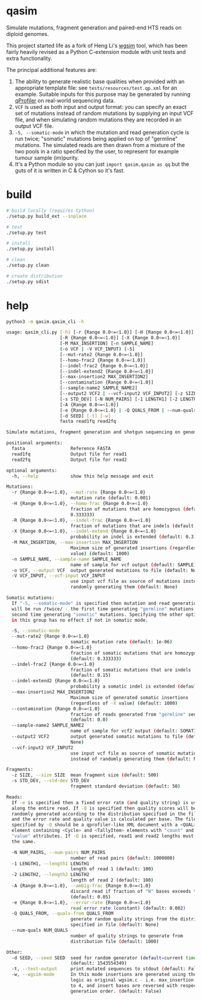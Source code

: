 # qasim
Simulate mutations, fragment generation and paired-end HTS reads on diploid genomes.

This project started life as a fork of Heng Li's [wgsim](https://https://github.com/lh3/wgsim) tool, which has been fairly heavily revised as a Python C-extension module with unit tests and extra functionality.

The principal additional features are:
1. The ability to generate realistic base qualities when provided with an appropriate template file: see `tests/resources/test.qp.xml` for an example. Suitable inputs for this purpose may be generated by running [qProfiler](https://github.com/AdamaJava/adamajava/tree/master/qprofiler) on real-world sequencing data.
2. `VCF` is used as both input and output format: you can specify an exact set of mutations instead of random mutations by supplying an input VCF file, and when simulating random mutations they are recorded in an output VCF file.
3. `-S, --somatic-mode` in which the mutation and read generation cycle is run twice; "somatic" mutations being applied on top of "germline" mutations. The simulated reads are then drawn from a mixture of the two pools in a ratio specified by the user, to represent for example tumour sample (im)purity.
4. It's a Python module so you can just ```import qasim.qasim as qq``` but the guts of it is written in C & Cython so it's fast.


# build
```bash
# build locally (requires Cython)
./setup.py build_ext --inplace

# test
./setup.py test

# install
./setup.py install

# clean
./setup.py clean

# create distribution
./setup.py sdist
```

# help

```bash
python3 -m qasim.qasim_cli -h

usage: qasim_cli.py [-h] [-r {Range 0.0<=<1.0}] [-H {Range 0.0<=<1.0}]
                    [-R {Range 0.0<=<1.0}] [-X {Range 0.0<=<1.0}]
                    [-M MAX_INSERTION] [-n SAMPLE_NAME]
                    (-o VCF | -V VCF_INPUT) [-S]
                    [--mut-rate2 {Range 0.0<=<1.0}]
                    [--homo-frac2 {Range 0.0<=<1.0}]
                    [--indel-frac2 {Range 0.0<=<1.0}]
                    [--indel-extend2 {Range 0.0<=<1.0}]
                    [--max-insertion2 MAX_INSERTION2]
                    [--contamination {Range 0.0<=<1.0}]
                    [--sample-name2 SAMPLE_NAME2]
                    [--output2 VCF2 | --vcf-input2 VCF_INPUT2] [-z SIZE]
                    [-s STD_DEV] [-N NUM_PAIRS] [-1 LENGTH1] [-2 LENGTH2]
                    [-A {Range 0.0<=<1.0}]
                    [-e {Range 0.0<=<1.0} | -Q QUALS_FROM | --num-quals NUM_QUALS]
                    [-d SEED] [-t] [-w]
                    fasta read1fq read2fq

Simulate mutations, fragment generation and shotgun sequencing on genomes.

positional arguments:
  fasta                 Reference FASTA
  read1fq               Output file for read1
  read2fq               Output file for read2

optional arguments:
  -h, --help            show this help message and exit

Mutations:
  -r {Range 0.0<=<1.0}, --mut-rate {Range 0.0<=<1.0}
                        mutation rate (default: 0.001)
  -H {Range 0.0<=<1.0}, --homo-frac {Range 0.0<=<1.0}
                        fraction of mutations that are homozygous (default:
                        0.333333)
  -R {Range 0.0<=<1.0}, --indel-frac {Range 0.0<=<1.0}
                        fraction of mutations that are indels (default: 0.15)
  -X {Range 0.0<=<1.0}, --indel-extend {Range 0.0<=<1.0}
                        probability an indel is extended (default: 0.3)
  -M MAX_INSERTION, --max-insertion MAX_INSERTION
                        Maximum size of generated insertions (regardless of -X
                        value) (default: 1000)
  -n SAMPLE_NAME, --sample-name SAMPLE_NAME
                        name of sample for vcf output (default: SAMPLE)
  -o VCF, --output VCF  output generated mutations to file (default: None)
  -V VCF_INPUT, --vcf-input VCF_INPUT
                        use input vcf file as source of mutations instead of
                        randomly generating them (default: None)

Somatic mutations:
  If "-S, --somatic-mode" is specified then mutation and read generation
  will be run /twice/ - the first time generating "germline" mutations, the
  second time generating "somatic" mutations. Specifying the other options
  in this group has no effect if not in somatic mode.

  -S, --somatic-mode
  --mut-rate2 {Range 0.0<=<1.0}
                        somatic mutation rate (default: 1e-06)
  --homo-frac2 {Range 0.0<=<1.0}
                        fraction of somatic mutations that are homozygous
                        (default: 0.333333)
  --indel-frac2 {Range 0.0<=<1.0}
                        fraction of somatic mutations that are indels
                        (default: 0.15)
  --indel-extend2 {Range 0.0<=<1.0}
                        probability a somatic indel is extended (default: 0.3)
  --max-insertion2 MAX_INSERTION2
                        Maximum size of generated somatic insertions
                        (regardless of -X value) (default: 1000)
  --contamination {Range 0.0<=<1.0}
                        fraction of reads generated from "germline" sequence
                        (default: 0.0)
  --sample-name2 SAMPLE_NAME2
                        name of sample for vcf2 output (default: SOMATIC)
  --output2 VCF2        output generated somatic mutations to file (default:
                        None)
  --vcf-input2 VCF_INPUT2
                        use input vcf file as source of somatic mutations
                        instead of randomly generating them (default: None)

Fragments:
  -z SIZE, --size SIZE  mean fragment size (default: 500)
  -s STD_DEV, --std-dev STD_DEV
                        fragment standard deviation (default: 50)

Reads:
  If -e is specified then a fixed error rate (and quality string) is used
  along the entire read. If -Q is specified then quality scores will be
  randomly generated according to the distribution specified in the file,
  and the error rate and quality value is calculated per base. The file
  specified by -Q should be a qprofiler-like XML document with a <QUAL>
  element containing <Cycle> and <TallyItem> elements with "count" and
  "value" attributes. If -Q is specified, read1 and read2 lengths must be
  the same.

  -N NUM_PAIRS, --num-pairs NUM_PAIRS
                        number of read pairs (default: 1000000)
  -1 LENGTH1, --length1 LENGTH1
                        length of read 1 (default: 100)
  -2 LENGTH2, --length2 LENGTH2
                        length of read 2 (default: 100)
  -A {Range 0.0<=<1.0}, --ambig-frac {Range 0.0<=<1.0}
                        discard read if fraction of "N" bases exceeds this
                        (default: 0.05)
  -e {Range 0.0<=<1.0}, --error-rate {Range 0.0<=<1.0}
                        read error rate (constant) (default: 0.002)
  -Q QUALS_FROM, --quals-from QUALS_FROM
                        generate random quality strings from the distribution
                        specified in file (default: None)
  --num-quals NUM_QUALS
                        number of quality strings to generate from
                        distribution file (default: 1000)

Other:
  -d SEED, --seed SEED  seed for random generator (default=current time)
                        (default: 1543554349)
  -t, --test-output     print mutated sequences to stdout (default: False)
  -w, --wgsim-mode      In this mode insertions are generated using the same
                        logic as original wgsim.c - i.e. max_insertion is set
                        to 4, and insert bases are reversed with respect to
                        generation order. (default: False)

```



